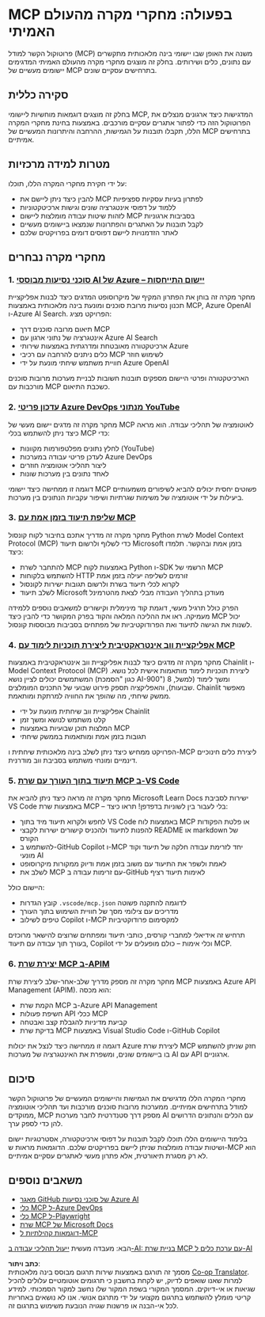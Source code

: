 <!--
CO_OP_TRANSLATOR_METADATA:
{
  "original_hash": "873741da08dd6537858d5e14c3a386e1",
  "translation_date": "2025-07-14T05:48:30+00:00",
  "source_file": "09-CaseStudy/README.md",
  "language_code": "he"
}
-->
# MCP בפעולה: מחקרי מקרה מהעולם האמיתי

פרוטוקול הקשר למודל (MCP) משנה את האופן שבו יישומי בינה מלאכותית מתקשרים עם נתונים, כלים ושירותים. בחלק זה מוצגים מחקרי מקרה מהעולם האמיתי המדגימים יישומים מעשיים של MCP בתרחישים עסקיים שונים.

## סקירה כללית

בחלק זה מוצגים דוגמאות מוחשיות ליישומי MCP, המדגישות כיצד ארגונים מנצלים את הפרוטוקול הזה כדי לפתור אתגרים עסקיים מורכבים. באמצעות בחינת מחקרי המקרה הללו, תקבלו תובנות על הגמישות, ההרחבה והיתרונות המעשיים של MCP בתרחישים אמיתיים.

## מטרות למידה מרכזיות

על ידי חקירת מחקרי המקרה הללו, תוכלו:

- להבין כיצד ניתן ליישם את MCP לפתרון בעיות עסקיות ספציפיות  
- ללמוד על דפוסי אינטגרציה שונים וגישות ארכיטקטוניות  
- לזהות שיטות עבודה מומלצות ליישום MCP בסביבות ארגוניות  
- לקבל תובנות על האתגרים והפתרונות שנמצאו ביישומים מעשיים  
- לאתר הזדמנויות ליישם דפוסים דומים בפרויקטים שלכם  

## מחקרי מקרה נבחרים

### 1. [סוכני נסיעות מבוססי AI של Azure – יישום התייחסות](./travelagentsample.md)

מחקר מקרה זה בוחן את הפתרון המקיף של מיקרוסופט המדגים כיצד לבנות אפליקציית תכנון נסיעות מרובת סוכנים ומונעת בינה מלאכותית באמצעות MCP, Azure OpenAI ו-Azure AI Search. הפרויקט מציג:

- תיאום מרובה סוכנים דרך MCP  
- אינטגרציה של נתוני ארגון עם Azure AI Search  
- ארכיטקטורה מאובטחת ומדרגתית באמצעות שירותי Azure  
- כלים ניתנים להרחבה עם רכיבי MCP לשימוש חוזר  
- חוויית משתמש שיחתי מונעת על ידי Azure OpenAI  

הארכיטקטורה ופרטי היישום מספקים תובנות חשובות לבניית מערכות מרובות סוכנים מורכבות עם MCP כשכבת התיאום.

### 2. [עדכון פריטי Azure DevOps מנתוני YouTube](./UpdateADOItemsFromYT.md)

מחקר מקרה זה מדגים יישום מעשי של MCP לאוטומציה של תהליכי עבודה. הוא מראה כיצד ניתן להשתמש בכלי MCP כדי:

- לחלץ נתונים מפלטפורמות מקוונות (YouTube)  
- לעדכן פריטי עבודה במערכות Azure DevOps  
- ליצור תהליכי אוטומציה חוזרים  
- לאחד נתונים בין מערכות שונות  

דוגמה זו ממחישה כיצד יישומי MCP פשוטים יחסית יכולים להביא לשיפורים משמעותיים ביעילות על ידי אוטומציה של משימות שגרתיות ושיפור עקביות הנתונים בין מערכות.

### 3. [שליפת תיעוד בזמן אמת עם MCP](./docs-mcp/README.md)

מחקר מקרה זה מדריך אתכם בחיבור לקוח קונסול Python לשרת Model Context Protocol (MCP) כדי לשלוף ולרשום תיעוד Microsoft בזמן אמת ובהקשר. תלמדו כיצד:

- להתחבר לשרת MCP באמצעות לקוח Python ו-SDK הרשמי של MCP  
- להשתמש בלקוחות HTTP זורמים לשליפה יעילה בזמן אמת  
- לקרוא לכלי תיעוד בשרת ולרשום תגובות ישירות לקונסול  
- לשלב תיעוד Microsoft מעודכן בתהליך העבודה מבלי לצאת מהטרמינל  

הפרק כולל תרגיל מעשי, דוגמת קוד מינימלית וקישורים למשאבים נוספים ללמידה מעמיקה. ראו את ההליכה המלאה והקוד בפרק המקושר כדי להבין כיצד MCP יכול לשנות את הגישה לתיעוד ואת הפרודוקטיביות של מפתחים בסביבות מבוססות קונסול.

### 4. [אפליקציית ווב אינטראקטיבית ליצירת תוכניות לימוד עם MCP](./docs-mcp/README.md)

מחקר מקרה זה מדגים כיצד לבנות אפליקציית ווב אינטראקטיבית באמצעות Chainlit ו-Model Context Protocol (MCP) ליצירת תוכניות לימוד מותאמות אישית לכל נושא. המשתמשים יכולים לציין נושא (כגון "הסמכת AI-900") ומשך לימוד (למשל, 8 שבועות), והאפליקציה תספק פירוט שבועי של התכנים המומלצים. Chainlit מאפשר ממשק שיחתי, מה שהופך את החוויה למרתקת ומותאמת.

- אפליקציית ווב שיחתית מונעת על ידי Chainlit  
- קלט משתמש לנושא ומשך זמן  
- המלצות תוכן שבועיות באמצעות MCP  
- תגובות בזמן אמת ומותאמות בממשק שיחתי  

הפרויקט ממחיש כיצד ניתן לשלב בינה מלאכותית שיחתית ו-MCP ליצירת כלים חינוכיים דינמיים ומונחי משתמש בסביבת ווב מודרנית.

### 5. [תיעוד בתוך העורך עם שרת MCP ב-VS Code](./docs-mcp/README.md)

מחקר מקרה זה מראה כיצד ניתן להביא את Microsoft Learn Docs ישירות לסביבת VS Code באמצעות שרת MCP – בלי לעבור בין לשוניות בדפדפן! תראו כיצד:

- לחפש ולקרוא תיעוד מיד בתוך VS Code באמצעות לוח MCP או פלטת הפקודות  
- להפנות לתיעוד ולהכניס קישורים ישירות לקבצי README או markdown של הקורס  
- להשתמש ב-GitHub Copilot ו-MCP יחד לזרימת עבודה חלקה של תיעוד וקוד מונעי AI  
- לאמת ולשפר את התיעוד עם משוב בזמן אמת ודיוק ממקורות מיקרוסופט  
- לשלב את MCP עם זרימות עבודה ב-GitHub לאימות תיעוד רציף  

היישום כולל:  
- קובץ הגדרות `.vscode/mcp.json` לדוגמה להתקנה פשוטה  
- מדריכים עם צילומי מסך של חוויית השימוש בתוך העורך  
- טיפים לשילוב Copilot ו-MCP למקסימום פרודוקטיביות  

תרחיש זה אידיאלי למחברי קורסים, כותבי תיעוד ומפתחים שרוצים להישאר מרוכזים בעורך תוך עבודה עם תיעוד, Copilot וכלי אימות – כולם מופעלים על ידי MCP.

### 6. [יצירת שרת MCP ב-APIM](./apimsample.md)

מחקר מקרה זה מספק מדריך שלב-אחר-שלב ליצירת שרת MCP באמצעות Azure API Management (APIM). הוא מכסה:  
- הקמת שרת MCP ב-Azure API Management  
- חשיפת פעולות API ככלי MCP  
- קביעת מדיניות להגבלת קצב ואבטחה  
- בדיקת שרת MCP באמצעות Visual Studio Code ו-GitHub Copilot  

דוגמה זו ממחישה כיצד לנצל את יכולות Azure ליצירת שרת MCP חזק שניתן להשתמש בו ביישומים שונים, ומשפרת את האינטגרציה של מערכות AI עם API ארגוניים.

## סיכום

מחקרי המקרה הללו מדגישים את הגמישות והיישומים המעשיים של פרוטוקול הקשר למודל בתרחישים אמיתיים. ממערכות מרובות סוכנים מורכבות ועד תהליכי אוטומציה ממוקדים, MCP מספק דרך סטנדרטית לחבר מערכות AI עם הכלים והנתונים הדרושים להן כדי לספק ערך.

בלימוד היישומים הללו תוכלו לקבל תובנות על דפוסי ארכיטקטורה, אסטרטגיות יישום ושיטות עבודה מומלצות שניתן ליישם בפרויקטים שלכם. הדוגמאות מראות ש-MCP הוא לא רק מסגרת תיאורטית, אלא פתרון מעשי לאתגרים עסקיים אמיתיים.

## משאבים נוספים

- [מאגר GitHub של סוכני נסיעות Azure AI](https://github.com/Azure-Samples/azure-ai-travel-agents)  
- [כלי MCP ל-Azure DevOps](https://github.com/microsoft/azure-devops-mcp)  
- [כלי MCP ל-Playwright](https://github.com/microsoft/playwright-mcp)  
- [שרת MCP של Microsoft Docs](https://github.com/MicrosoftDocs/mcp)  
- [דוגמאות קהילתיות ל-MCP](https://github.com/microsoft/mcp)  


הבא: מעבדה מעשית [ייעול תהליכי עבודה ב-AI: בניית שרת MCP עם ערכת כלים ל-AI](../10-StreamliningAIWorkflowsBuildingAnMCPServerWithAIToolkit/README.md)

**כתב ויתור**:  
מסמך זה תורגם באמצעות שירות תרגום מבוסס בינה מלאכותית [Co-op Translator](https://github.com/Azure/co-op-translator). למרות שאנו שואפים לדיוק, יש לקחת בחשבון כי תרגומים אוטומטיים עלולים להכיל שגיאות או אי-דיוקים. המסמך המקורי בשפת המקור שלו נחשב למקור הסמכותי. למידע קריטי מומלץ להשתמש בתרגום מקצועי על ידי מתרגם אנושי. אנו לא נושאים באחריות לכל אי-הבנה או פרשנות שגויה הנובעת משימוש בתרגום זה.